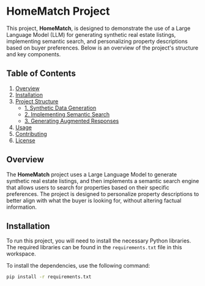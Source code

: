 # HomeMatch Project

This project, **HomeMatch**, is designed to demonstrate the use of a Large Language Model (LLM) for generating synthetic real estate listings, implementing semantic search, and personalizing property descriptions based on buyer preferences. Below is an overview of the project's structure and key components.

## Table of Contents

1. [Overview](#overview)
2. [Installation](#installation)
3. [Project Structure](#project-structure)
   - [1. Synthetic Data Generation](#1-synthetic-data-generation)
   - [2. Implementing Semantic Search](#2-implementing-semantic-search)
   - [3. Generating Augmented Responses](#3-generating-augmented-responses)
4. [Usage](#usage)
5. [Contributing](#contributing)
6. [License](#license)

## Overview

The **HomeMatch** project uses a Large Language Model to generate synthetic real estate listings, and then implements a semantic search engine that allows users to search for properties based on their specific preferences. The project is designed to personalize property descriptions to better align with what the buyer is looking for, without altering factual information.

## Installation

To run this project, you will need to install the necessary Python libraries. The required libraries can be found in the `requirements.txt` file in this workspace.

To install the dependencies, use the following command:

```bash
pip install -r requirements.txt
